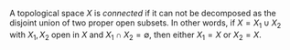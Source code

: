 A topological space $X$ is *connected* if it can not be decomposed as the disjoint union of two proper open subsets. In other words, if $X = X_1 \cup X_2$ with $X_1, X_2$ open in $X$ and $X_1 \cap X_2 = \emptyset$, then either $X_1 = X$ or $X_2 = X$.
